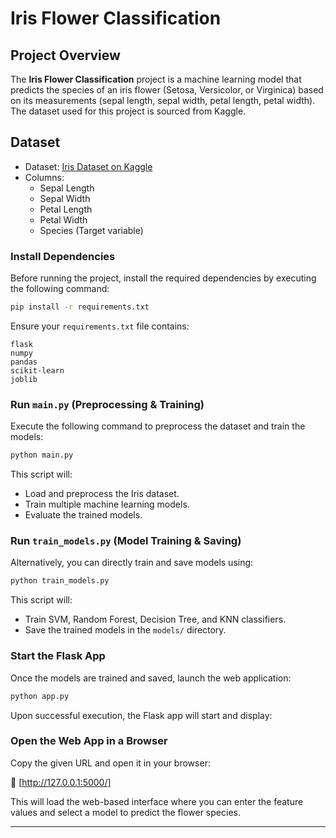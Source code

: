 # Iris Flower Classification


##  Project Overview
The **Iris Flower Classification** project is a machine learning model that predicts the species of an iris flower (Setosa, Versicolor, or Virginica) based on its measurements (sepal length, sepal width, petal length, petal width). The dataset used for this project is sourced from Kaggle.


##  Dataset
- Dataset: [Iris Dataset on Kaggle](https://www.kaggle.com/datasets/saurabh00007/iriscsv)
- Columns:
  - Sepal Length
  - Sepal Width
  - Petal Length
  - Petal Width
  - Species (Target variable)


###  Install Dependencies
Before running the project, install the required dependencies by executing the following command:

```bash
pip install -r requirements.txt
```

Ensure your `requirements.txt` file contains:

```
flask
numpy
pandas
scikit-learn
joblib
```


### Run `main.py` (Preprocessing & Training)
Execute the following command to preprocess the dataset and train the models:

```bash
python main.py

```
This script will:
- Load and preprocess the Iris dataset.
- Train multiple machine learning models.
- Evaluate the trained models.


### Run `train_models.py` (Model Training & Saving)
Alternatively, you can directly train and save models using:

```bash
python train_models.py

```
This script will:
- Train SVM, Random Forest, Decision Tree, and KNN classifiers.
- Save the trained models in the `models/` directory.


### Start the Flask App
Once the models are trained and saved, launch the web application:

```bash
python app.py

```
Upon successful execution, the Flask app will start and display:


### Open the Web App in a Browser
Copy the given URL and open it in your browser:

🔗 [http://127.0.0.1:5000/]

This will load the web-based interface where you can enter the feature values and select a model to predict the flower species.

---
